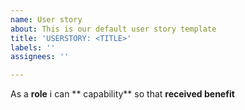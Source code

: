 ```yaml
---
name: User story
about: This is our default user story template
title: 'USERSTORY: <TITLE>'
labels: ''
assignees: ''

---
```


As a **role** i can ** capability** so that **received benefit**
